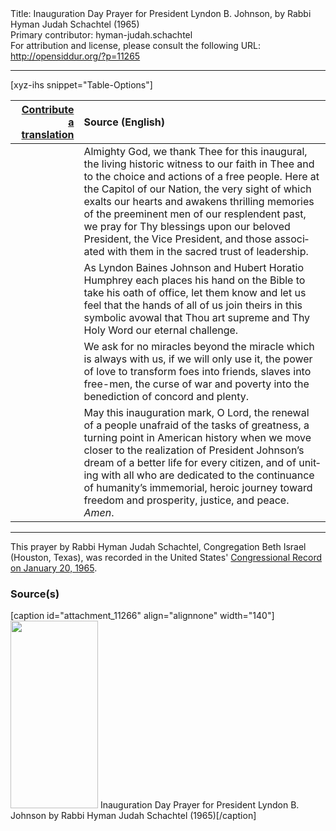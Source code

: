 <html>
<head></head>
<body>
Title: Inauguration Day Prayer for President Lyndon B. Johnson, by Rabbi Hyman Judah Schachtel (1965)<br />
Primary contributor: hyman-judah.schachtel<br />
For attribution and license, please consult the following URL: <a href="http://opensiddur.org/?p=11265">http://opensiddur.org/?p=11265</a>
<p />
<hr />

[xyz-ihs snippet="Table-Options"]<table style="margin-left: auto; margin-right: auto;" class="draggable">
<thead><tr><th id="x" style="text-align: right;"><a href="/translate/" target="_blank" rel="noopener">Contribute a translation</a></th><th style="text-align: left;">Source (English)</th></tr></thead>
<tbody>
<tr><td style="vertical-align:top;">
<div class="liturgy" lang="he">

</span></div></td>
 
<td style="vertical-align:top;">
<div class="english" lang="en">
Almighty God, 
we thank Thee for this inaugural, 
the living historic witness to our faith in Thee 
and to the choice and actions of a free people. 
Here at the Capitol of our Nation, 
the very sight of which exalts our hearts 
and awakens thrilling memories 
of the preeminent men of our resplendent past, 
we pray for Thy blessings upon our beloved President, 
the Vice President, 
and those associated with them 
in the sacred trust of leadership.
</div></td></tr>


<tr><td style="vertical-align:top;">
<div class="liturgy" lang="he">

</span></div></td>
 
<td style="vertical-align:top;">
<div class="english" lang="en">
As Lyndon Baines Johnson 
and Hubert Horatio Humphrey 
each places his hand on the Bible 
to take his oath of office, 
let them know 
and let us feel 
that the hands of all of us join theirs 
in this symbolic avowal 
that Thou art supreme 
and Thy Holy Word our eternal challenge.
</div></td></tr>


<tr><td style="vertical-align:top;">
<div class="liturgy" lang="he">

</span></div></td>
 
<td style="vertical-align:top;">
<div class="english" lang="en">
We ask for no miracles 
beyond the miracle which is always with us, 
if we will only use it, 
the power of love 
to transform foes into friends, 
slaves into free-men, 
the curse of war and poverty 
into the benediction of concord and plenty.
</div></td></tr>


<tr><td style="vertical-align:top;">
<div class="liturgy" lang="he">

</span></div></td>
 
<td style="vertical-align:top;">
<div class="english" lang="en">
May this inauguration mark, O Lord, 
the renewal of a people unafraid of the tasks of greatness, 
a turning point in American history when we move closer 
to the realization of President Johnson’s dream 
of a better life for every citizen, 
and of uniting with all who are dedicated 
to the continuance of humanity’s immemorial, heroic journey 
toward freedom and prosperity,
justice, and peace. 
<em>Amen</em>.
</div></td></tr>
</tbody></table>

<hr />

This prayer by Rabbi Hyman Judah Schachtel, Congregation Beth Israel (Houston, Texas), was recorded in the United States' <a href="https://archive.org/stream/congressionalrec111aunit#page/n493/mode/2up">Congressional Record on January 20, 1965</a>.

<h3>Source(s)</h3>

[caption id="attachment_11266" align="alignnone" width="140"]<a href="https://opensiddur.org/wp-content/uploads/2015/04/Inauguration-Day-Prayer-for-President-Lyndon-B.-Johnson-by-Rabbi-Hyman-Judah-Schachtel-1965.png"><img src="https://opensiddur.org/wp-content/uploads/2015/04/Inauguration-Day-Prayer-for-President-Lyndon-B.-Johnson-by-Rabbi-Hyman-Judah-Schachtel-1965-140x300.png" alt="" width="140" height="300" class="size-medium wp-image-11266" /></a> Inauguration Day Prayer for President Lyndon B. Johnson by Rabbi Hyman Judah Schachtel (1965)[/caption]

&nbsp;
</body>
</html>